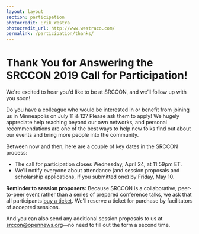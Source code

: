 ```yaml
---
layout: layout
section: participation
photocredit: Erik Westra
photocredit_url: http://www.westraco.com/
permalink: /participation/thanks/
---
```


# Thank You for Answering the SRCCON 2019 Call for Participation!

We're excited to hear you'd like to be at SRCCON, and we’ll follow up with you soon!

Do you have a colleague who would be interested in or benefit from joining us in Minneapolis on July 11 & 12? Please ask them to apply! We hugely appreciate help reaching beyond our own networks, and personal recommendations are one of the best ways to help new folks find out about our events and bring more people into the community.

Between now and then, here are a couple of key dates in the SRCCON process:

* The call for participation closes Wednesday, April 24, at 11:59pm ET.
* We'll notify everyone about attendance (and session proposals and scholarship applications, if you submitted one) by Friday, May 10.

**Reminder to session proposers:** Because SRCCON is a collaborative, peer-to-peer event rather than a series of prepared conference talks, we ask that all participants [buy a ticket](/participation/#a-new-approach-to-ticket-prices). We'll reserve a ticket for purchase by facilitators of accepted sessions.

And you can also send any additional session proposals to us at [srccon@opennews.org](mailto:srccon@opnnews.org)—no need to fill out the form a second time.
